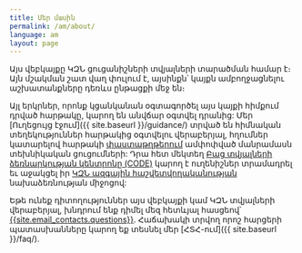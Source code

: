```yaml
---
title: Մեր մասին
permalink: /am/about/
language: am
layout: page
---
```


Այս վեբկայքը ԿԶՆ ցուցանիշների տվյալների տարածման համար է։ Այն մշակման շատ վաղ փուլում է, այսինքն՝ կայքն ամբողջացնելու աշխատանքները դեռևս ընթացքի մեջ են։

Այլ երկրներ, որոնք կցանկանան օգտագործել այս կայքի հիմքում դրված հարթակը, կարող են անվճար օգտվել դրանից: Մեր [Ուղեցույց էջում]({{ site.baseurl }}/guidance/) տրված են հիմնական տեղեկություններ հարթակից օգտվելու վերաբերյալ, հղումներ կատարելով հարթակի  [փաստաթղթերում](https://open-sdg.readthedocs.io) ամփոփված մանրամասն տեխնիկական ցուցումների: Դրա հետ մեկտեղ [Բաց տվյալների ձեռնարկության կենտրոնը (CODE)](http://www.opendataenterprise.org/) կարող է ուղենիշներ տրամադրել եւ աջակցել իր [ԿԶՆ ազգային հաշվետվողականության](https://www.sdgreporting.org/) նախաձեռնության միջոցով:

Եթե ունեք դիտողություններ այս վեբկայքի կամ ԿԶՆ տվյալների վերաբերյալ, խնդրում ենք դիմել մեզ հետևյալ հասցեով՝ <a href="mailto:{{site.email_contacts.questions}}">{{site.email_contacts.questions}}</a>. Հաճախակի տրվող որոշ հարցերի պատասխանները կարող եք տեսնել մեր [ՀՏՀ-ում]({{ site.baseurl }}/faq/).

